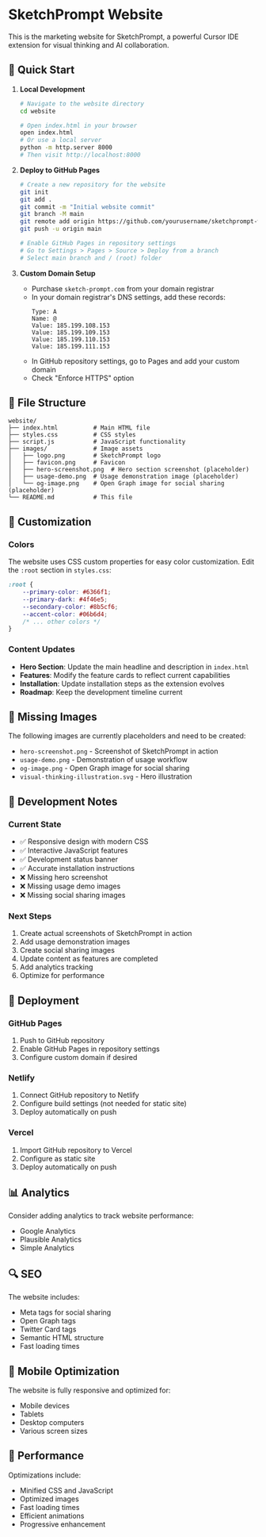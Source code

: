 # SketchPrompt Website

This is the marketing website for SketchPrompt, a powerful Cursor IDE extension for visual thinking and AI collaboration.

## 🚀 Quick Start

1. **Local Development**
   ```bash
   # Navigate to the website directory
   cd website
   
   # Open index.html in your browser
   open index.html
   # Or use a local server
   python -m http.server 8000
   # Then visit http://localhost:8000
   ```

2. **Deploy to GitHub Pages**
   ```bash
   # Create a new repository for the website
   git init
   git add .
   git commit -m "Initial website commit"
   git branch -M main
   git remote add origin https://github.com/yourusername/sketchprompt-website.git
   git push -u origin main
   
   # Enable GitHub Pages in repository settings
   # Go to Settings > Pages > Source > Deploy from a branch
   # Select main branch and / (root) folder
   ```

3. **Custom Domain Setup**
   - Purchase `sketch-prompt.com` from your domain registrar
   - In your domain registrar's DNS settings, add these records:
     ```
     Type: A
     Name: @
     Value: 185.199.108.153
     Value: 185.199.109.153
     Value: 185.199.110.153
     Value: 185.199.111.153
     ```
   - In GitHub repository settings, go to Pages and add your custom domain
   - Check "Enforce HTTPS" option

## 📁 File Structure

```
website/
├── index.html          # Main HTML file
├── styles.css          # CSS styles
├── script.js           # JavaScript functionality
├── images/             # Image assets
│   ├── logo.png        # SketchPrompt logo
│   ├── favicon.png     # Favicon
│   ├── hero-screenshot.png  # Hero section screenshot (placeholder)
│   ├── usage-demo.png  # Usage demonstration image (placeholder)
│   └── og-image.png    # Open Graph image for social sharing (placeholder)
└── README.md           # This file
```

## 🎨 Customization

### Colors
The website uses CSS custom properties for easy color customization. Edit the `:root` section in `styles.css`:

```css
:root {
    --primary-color: #6366f1;
    --primary-dark: #4f46e5;
    --secondary-color: #8b5cf6;
    --accent-color: #06b6d4;
    /* ... other colors */
}
```

### Content Updates
- **Hero Section**: Update the main headline and description in `index.html`
- **Features**: Modify the feature cards to reflect current capabilities
- **Installation**: Update installation steps as the extension evolves
- **Roadmap**: Keep the development timeline current

## 📸 Missing Images

The following images are currently placeholders and need to be created:
- `hero-screenshot.png` - Screenshot of SketchPrompt in action
- `usage-demo.png` - Demonstration of usage workflow
- `og-image.png` - Open Graph image for social sharing
- `visual-thinking-illustration.svg` - Hero illustration

## 🔧 Development Notes

### Current State
- ✅ Responsive design with modern CSS
- ✅ Interactive JavaScript features
- ✅ Development status banner
- ✅ Accurate installation instructions
- ❌ Missing hero screenshot
- ❌ Missing usage demo images
- ❌ Missing social sharing images

### Next Steps
1. Create actual screenshots of SketchPrompt in action
2. Add usage demonstration images
3. Create social sharing images
4. Update content as features are completed
5. Add analytics tracking
6. Optimize for performance

## 🚀 Deployment

### GitHub Pages
1. Push to GitHub repository
2. Enable GitHub Pages in repository settings
3. Configure custom domain if desired

### Netlify
1. Connect GitHub repository to Netlify
2. Configure build settings (not needed for static site)
3. Deploy automatically on push

### Vercel
1. Import GitHub repository to Vercel
2. Configure as static site
3. Deploy automatically on push

## 📊 Analytics

Consider adding analytics to track website performance:
- Google Analytics
- Plausible Analytics
- Simple Analytics

## 🔍 SEO

The website includes:
- Meta tags for social sharing
- Open Graph tags
- Twitter Card tags
- Semantic HTML structure
- Fast loading times

## 📱 Mobile Optimization

The website is fully responsive and optimized for:
- Mobile devices
- Tablets
- Desktop computers
- Various screen sizes

## 🎯 Performance

Optimizations include:
- Minified CSS and JavaScript
- Optimized images
- Fast loading times
- Efficient animations
- Progressive enhancement 